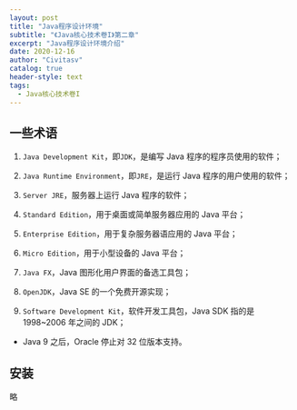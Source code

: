 ```yaml
---
layout: post
title: "Java程序设计环境"
subtitle: "《Java核心技术卷I》第二章"
excerpt: "Java程序设计环境介绍"
date: 2020-12-16
author: "Civitasv"
catalog: true
header-style: text
tags:
  - Java核心技术卷I
---
```


## 一些术语

1. `Java Development Kit`，即`JDK`，是编写 Java 程序的程序员使用的软件；

2. `Java Runtime Environment`，即`JRE`，是运行 Java 程序的用户使用的软件；

3. `Server JRE`，服务器上运行 Java 程序的软件；

4. `Standard Edition`，用于桌面或简单服务器应用的 Java 平台；

5. `Enterprise Edition`，用于复杂服务器语应用的 Java 平台；

6. `Micro Edition`，用于小型设备的 Java 平台；

7. `Java FX`，Java 图形化用户界面的备选工具包；

8. `OpenJDK`，Java SE 的一个免费开源实现；

9. `Software Development Kit`，软件开发工具包，Java SDK 指的是 1998~2006 年之间的 JDK；

- Java 9 之后，Oracle 停止对 32 位版本支持。

## 安装

略
